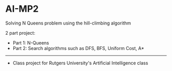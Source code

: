 # AI-MP2
Solving N Queens problem using the hill-climbing algorithm

2 part project: 
  - Part 1: N-Queens
  - Part 2: Search algorithms such as DFS, BFS, Uniform Cost, A*

-----------
- Class project for Rutgers University's Artificial Intelligence class
